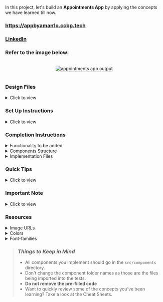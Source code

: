 In this project, let's build an **Appointments App** by applying the concepts we have learned till now.

### https://appbyaman1o.ccbp.tech
### <a href="www.linkedin.com/in/amandhiman22" target="_blank">LinkedIn</a>
### Refer to the image below:

<br/>
<div style="text-align: center;">
    <img src="https://assets.ccbp.in/frontend/content/react-js/appointments-app-output.gif" alt="appointments app output" style="max-width:70%;box-shadow:0 2.8px 2.2px rgba(0, 0, 0, 0.12)">
</div>
<br/>

### Design Files

<details>
<summary>Click to view</summary>

- [Extra Small (Size < 576px) and Small (Size >= 576px)](https://assets.ccbp.in/frontend/content/react-js/appointments-app-sm-output-v2.png)
- [Medium (Size >= 768px), Large (Size >= 992px) and Extra Large (Size >= 1200px)](https://assets.ccbp.in/frontend/content/react-js/appointments-app-lg-output.png)

</details>

### Set Up Instructions

<details>
<summary>Click to view</summary>

- Download dependencies by running `npm install`
- Start up the app using `npm start`
</details>

### Completion Instructions

<details>
<summary>Functionality to be added</summary>
<br/>

The app must have the following functionalities

- Initially, the list of appointments should be empty and the title input and date input should be empty
- When non-empty values are provided for title and date and the **Add** button is clicked,
  - A new appointment should be added to the list of appointments
  - The value inside the input elements for title and date should be updated to their initial values
- When the **Star** on an appointment is clicked, the appointment should be starred
- The status of the **Starred** filter is updated by clicking on it
- When the **Starred** filter is active, all the starred appointments should be filtered and displayed
- When the **Starred** filter is inactive, the list of all appointments should be displayed
</details>

<details>
<summary>Components Structure</summary>

<br/>
<div style="text-align: center;">
    <img src="https://assets.ccbp.in/frontend/content/react-js/appointments-app-component-breakdown-structure.png" alt="component structure" style="max-width:100%;box-shadow:0 2.8px 2.2px rgba(0, 0, 0, 0.12)">
</div>
<br/>

</details>

<details>
<summary>Implementation Files</summary>
<br/>

Use these files to complete the implementation:

- `src/components/Appointments/index.js`
- `src/components/Appointments/index.css`
- `src/components/AppointmentItem/index.js`
- `src/components/AppointmentItem/index.css`
</details>

### Quick Tips

<details>
<summary>Click to view</summary>
<br>

- The HTML input element with the type `date` is designed for the user to select the date from a date picker

  ```jsx
  <input type="date" />
  ```

- The `format` function in the date-fns package can be used to get the formatted date string in the given format

  ```jsx
  import {format} from 'date-fns'

  console.log(format(new Date(2021, 19, 07), 'dd MMMM yyyy, EEEE')) // 19 July 2021, Monday
  ```

</details>

### Important Note

<details>
<summary>Click to view</summary>

<br/>

**The following instructions are required for the tests to pass**

- For the `format` function, pass the format string `dd MMMM yyyy, EEEE` as the second argument
- The star button in each appointment should have the data-testid as **star**
- The star image in each appointment should have alt as **star**

</details>

### Resources

<details>
<summary>Image URLs</summary>

- [https://assets.ccbp.in/frontend/react-js/appointments-app/appointments-img.png](https://assets.ccbp.in/frontend/react-js/appointments-app/appointments-img.png) alt should be **appointments**
- [https://assets.ccbp.in/frontend/react-js/appointments-app/star-img.png](https://assets.ccbp.in/frontend/react-js/appointments-app/star-img.png)
- [https://assets.ccbp.in/frontend/react-js/appointments-app/filled-star-img.png](https://assets.ccbp.in/frontend/react-js/appointments-app/filled-star-img.png)

</details>

<details>
<summary>Colors</summary>

<br/>

<div style="background-color: #9796f0; width: 150px; padding: 10px; color: black">Hex: #9796f0</div>
<div style="background-color: #fbc7d4; width: 150px; padding: 10px; color: black">Hex: #fbc7d4</div>
<div style="background-color: #ffffff; width: 150px; padding: 10px; color: black">Hex: #ffffff</div>
<div style="background-color: #171f46; width: 150px; padding: 10px; color: white">Hex: #171f46</div>
<div style="background-color: #8b5cf6; width: 150px; padding: 10px; color: black">Hex: #8b5cf6</div>
<div style="background-color: #b5b7c4; width: 150px; padding: 10px; color: black">Hex: #b5b7c4</div>
<div style="background-color: #9897f0; width: 150px; padding: 10px; color: black">Hex: #9897f0</div>

</details>

<details>
<summary>Font-families</summary>

- Roboto

</details>

> ### _Things to Keep in Mind_
>
> - All components you implement should go in the `src/components` directory.
> - Don't change the component folder names as those are the files being imported into the tests.
> - **Do not remove the pre-filled code**
> - Want to quickly review some of the concepts you’ve been learning? Take a look at the Cheat Sheets.
